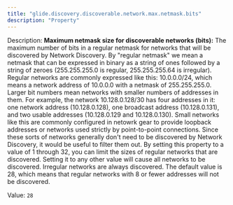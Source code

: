 ```yaml
---
title: "glide.discovery.discoverable.network.max.netmask.bits"
description: "Property"
---
```


Description: <b>Maximum netmask size for discoverable networks (bits):</b> The maximum number of bits in a regular netmask for networks that will be discovered by Network Discovery.  By "regular netmask" we mean a netmask that can be expressed in binary as a string of ones followed by a string of zeroes (255.255.255.0 is regular, 255.255.255.64 is irregular).  Regular networks are commonly expressed like this: 10.0.0.0/24, which means a network address of 10.0.0.0 with a netmask of 255.255.255.0.  Larger bit numbers mean networks with smaller numbers of addresses in them.  For example, the network 10.128.0.128/30 has four addresses in it: one network address (10.128.0.128), one broadcast address (10.128.0.131), and two usable addresses (10.128.0.129 and 10.128.0.130).  Small networks like this are commonly configured in netowrk gear to provide loopback addresses or networks used strictly by point-to-point connections.  Since these sorts of networks generally don't need to be discovered by Network Discovery, it would be useful to filter them out.  By setting this property to a value of 1 through 32, you can limit the sizes of regular networks that are discovered.  Setting it to any other value will cause all networks to be discovered.  Irregular networks are always discovered.  The default value is 28, which means that regular networks with 8 or fewer addresses will not be discovered.

Value: `28`